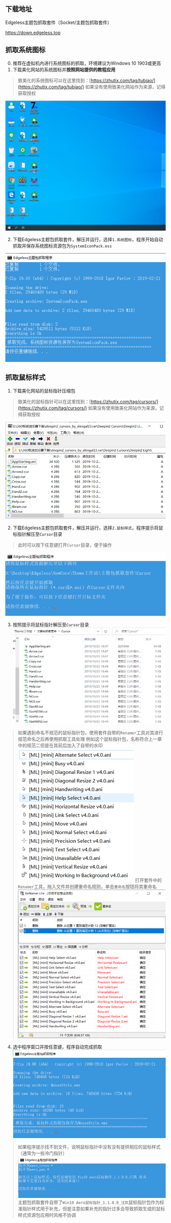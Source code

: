 ## 下载地址
Edgeless主题包抓取套件（Socket/主题包抓取套件）

https://down.edgeless.top

## 抓取系统图标
0. 推荐在虚拟机内进行系统图标的抓取，环境建议为Windows 10 1903或更高
1. 下载美化网站的系统图标并**按照网站提供的教程应用**
>致美化的系统图标可以在这里找到：[https://zhutix.com/tag/tubiao/](https://zhutix.com/tag/tubiao/)
如果没有使用致美化网站作为来源，记得获取授权

![](../images/screenshot_1580824770124.png)

2. 下载Edgeless主题包抓取套件，解压并运行，选择`1.系统图标`，程序开始自动抓取并保存系统图标资源包为`SystemIconPack.ess`

![](../images/screenshot_1580825118688.png)


## 抓取鼠标样式
1. 下载美化网站的鼠标指针压缩包
>致美化的鼠标指针可以在这里找到：[https://zhutix.com/tag/cursors/](https://zhutix.com/tag/cursors/)
如果没有使用致美化网站作为来源，记得获取授权

![](../images/screenshot_1580825494436.png)

2. 下载Edgeless主题包抓取套件，解压并运行，选择`2.鼠标样式`，程序提示将鼠标指针解压至`Cursor`目录
>此时可以按下任意键打开`Cursor`目录，便于操作

![](../images/screenshot_1580825620621.png)

3. 按照提示将鼠标指针解压至`Cursor`目录
![](../images/screenshot_1580825708895.png)

>如果遇到命名不规范的鼠标指针包，使用套件自带的`Renamer`工具对其进行规范命名之后再使用抓取工具处理
例如这个鼠标指针包，名称符合上一章中的规范二但是在其前后加入了自带的水印
![](../images/screenshot_1580917543550.png)
打开套件中的`Renamer`工具，拖入文件并创建重命名规则，单击`重命名`按钮将其重命名
![](../images/screenshot_1580917622698.png)

4. 选中程序窗口并按任意键，程序自动完成抓取
![](../images/screenshot_1580831905795.png)
>如果程序提示找不到文件，说明鼠标指针中没有没有提供相应的鼠标样式（通常为一些冷门指针）
![](../images/screenshot_1580827336836.png)
主题包抓取套件自带了`Win10 Aero鼠标指针_1.1.0.0_汪凯`鼠标指针包作为标准指针样式用于补充，但是注意如果补充的指针过多会导致抓取生成的鼠标样式资源包应用时风格不协调
